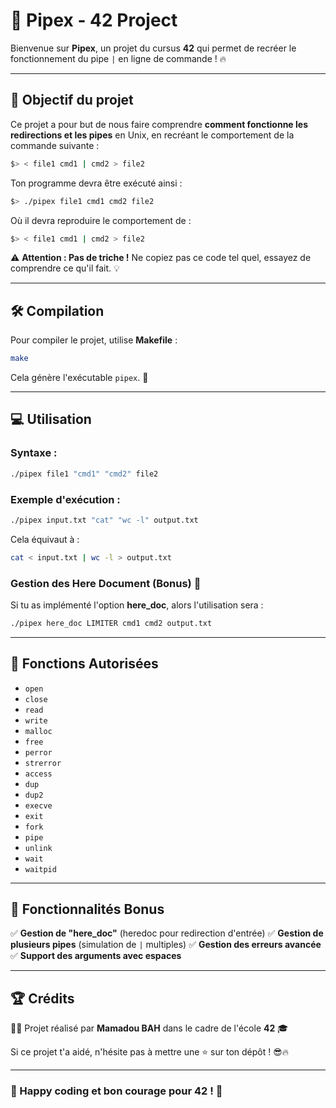 # 🚀 Pipex - 42 Project

Bienvenue sur **Pipex**, un projet du cursus **42** qui permet de recréer le fonctionnement du pipe `|` en ligne de commande ! 🔥

---

## 📌 Objectif du projet

Ce projet a pour but de nous faire comprendre **comment fonctionne les redirections et les pipes** en Unix, en recréant le comportement de la commande suivante :

```sh
$> < file1 cmd1 | cmd2 > file2
```

Ton programme devra être exécuté ainsi :

```sh
$> ./pipex file1 cmd1 cmd2 file2
```

Où il devra reproduire le comportement de :

```sh
$> < file1 cmd1 | cmd2 > file2
```

⚠️ **Attention : Pas de triche !** Ne copiez pas ce code tel quel, essayez de comprendre ce qu'il fait. 💡

---

## 🛠️ Compilation

Pour compiler le projet, utilise **Makefile** :

```sh
make
```

Cela génère l'exécutable `pipex`. 🚀

---

## 💻 Utilisation

### Syntaxe :
```sh
./pipex file1 "cmd1" "cmd2" file2
```

### Exemple d'exécution :
```sh
./pipex input.txt "cat" "wc -l" output.txt
```

Cela équivaut à :
```sh
cat < input.txt | wc -l > output.txt
```

### Gestion des **Here Document** (Bonus) 🎯

Si tu as implémenté l'option **here_doc**, alors l'utilisation sera :

```sh
./pipex here_doc LIMITER cmd1 cmd2 output.txt
```

---

## 📜 Fonctions Autorisées

- `open`
- `close`
- `read`
- `write`
- `malloc`
- `free`
- `perror`
- `strerror`
- `access`
- `dup`
- `dup2`
- `execve`
- `exit`
- `fork`
- `pipe`
- `unlink`
- `wait`
- `waitpid`

---

## 🚀 Fonctionnalités Bonus

✅ **Gestion de "here_doc"** (heredoc pour redirection d'entrée)
✅ **Gestion de plusieurs pipes** (simulation de `|` multiples)
✅ **Gestion des erreurs avancée**
✅ **Support des arguments avec espaces**

---

## 🏆 Crédits

👨‍💻 Projet réalisé par **Mamadou BAH** dans le cadre de l'école **42** 🎓

Si ce projet t'a aidé, n'hésite pas à mettre une ⭐ sur ton dépôt ! 😎🔥

---

### 🎯 Happy coding et bon courage pour 42 ! 🎯
